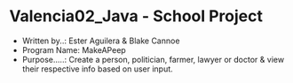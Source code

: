# Valencia02_Java - School Project

- Written by..: Ester Aguilera & Blake Cannoe
- Program Name: MakeAPeep
- Purpose.....: Create a person, politician, farmer, lawyer or doctor & view their respective info based on user input.

